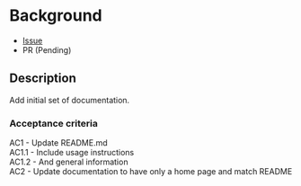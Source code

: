 # Background

- [Issue](https://github.com/Evanlab02/react-template/issues/5)
- PR (Pending)
## Description

Add initial set of documentation.

### Acceptance criteria

AC1 - Update README.md  
AC1.1 - Include usage instructions  
AC1.2 - And general information  
AC2 - Update documentation to have only a home page and match README
